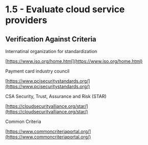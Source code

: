 # 1.5 - Evaluate cloud service providers

## Verification Against Criteria

Internatinal organization for standardization

[https://www.iso.org/home.html](https://www.iso.org/home.html)

Payment card industry council

[https://www.pcisecuritystandards.org/](https://www.pcisecuritystandards.org/)

CSA Security, Trust, Assurance and Risk (STAR)

[https://cloudsecurityalliance.org/star/](https://cloudsecurityalliance.org/star/)

Common Criteria

[https://www.commoncriteriaportal.org/](https://www.commoncriteriaportal.org/)
